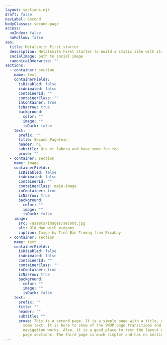 ```yaml
---
layout: sections.njk
draft: false
navLabel: Second
bodyClasses: second-page
access:
  noIndex: false
  noFollow: false
seo:
  title: Metalsmith First starter
  description: Metalsmith First starter to build a static site with structured content
  socialImage: path to social image
  canonicalOverwrite: ""
sections:
  - container: section
    name: text
    containerFields:
      isDisabled: false
      isAnimated: false
      containerId: ""
      containerClass: ""
      inContainer: true
      isNarrow: true
      background:
        color: ""
        image: ""
        isDark: false
    text:
      prefix: ""
      title: Second Pagelein
      header: h1
      subtitle: Ora et labora and have some fun too
      prose: ""
  - container: section
    name: image
    containerFields:
      isDisabled: false
      isAnimated: false
      containerId: ""
      containerClass: main-image
      inContainer: true
      isNarrow: true
      background:
        color: ""
        image: ""
        isDark: false
    image:
      src: /assets/images/second.jpg
      alt: Old Man with pidgons
      caption: Image by Tiểu Bảo Trương from Pixabay
  - container: section
    name: text
    containerFields:
      isDisabled: false
      isAnimated: false
      containerId: ""
      containerClass: ""
      inContainer: true
      isNarrow: true
      background:
        color: ""
        image: ""
        isDark: false
    text:
      prefix: ""
      title: ""
      header: ""
      subtitle: ""
      prose: This is a second page. It is a simple page with a title, an image, and
        some text. It is here to show of the SWUP page transitions and how the
        navigation works. Also, it is a good place to test the layout when using
        page sections. The third page is much simpler and has no sections.
---
```

